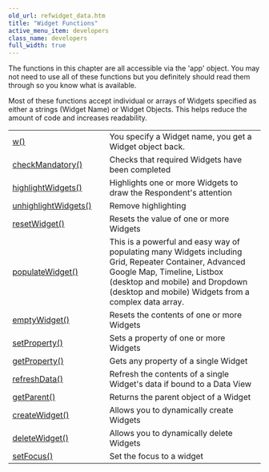 ```yaml
---
old_url: refwidget_data.htm
title: "Widget Functions"
active_menu_item: developers
class_name: developers
full_width: true
---
```



The functions in this chapter are all accessible via the 'app' object. You may not need to use all of these functions but you definitely should read them through so you know what is available.

Most of these functions accept individual or arrays of Widgets specified as either a strings (Widget Name) or Widget Objects. This helps reduce the amount of code and increases readability.

<table>
<tr>
<td width="149">
  <a href="/developers/documentation/scripting-apis/client-api/widget-functions/w">w()</a>

</td>
<td width="12">
</td>
<td width="719">
You specify a Widget name, you get a Widget object back.

</td>
</tr>
<tr>
<td width="149">
  <a href="/developers/documentation/scripting-apis/client-api/widget-functions/checkmandatory">checkMandatory()</a>

</td>
<td width="12">
</td>
<td width="719">
Checks that required Widgets have been completed

</td>
</tr>
<tr>
<td width="149">
  <a href="/developers/documentation/scripting-apis/client-api/widget-functions/highlightwidgets">highlightWidgets()</a>

</td>
<td width="12">
</td>
<td width="719">
Highlights one or more Widgets to draw the Respondent's attention

</td>
</tr>
<tr>
<td width="149">
  <a href="/developers/documentation/scripting-apis/client-api/widget-functions/unhighlightwidgets">unhighlightWidgets()</a>

</td>
<td width="12">
</td>
<td width="719">
Remove highlighting

</td>
</tr>
<tr>
<td width="149">
  <a href="/developers/documentation/scripting-apis/client-api/widget-functions/resetwidget">resetWidget()</a>

</td>
<td width="12">
</td>
<td width="719">
Resets the value of one or more Widgets

</td>
</tr>
<tr>
<td width="149">
  <a href="/developers/documentation/scripting-apis/client-api/widget-data-state-manipulation/populatewidget/">populateWidget()</a>

</td>
<td width="12">
</td>
<td width="719">
This is a powerful and easy way of populating many Widgets including Grid, Repeater Container, Advanced Google Map, Timeline, Listbox (desktop and mobile) and Dropdown (desktop and mobile) Widgets from a complex data array.

</td>
</tr>
<tr>
<td width="149">
  <a href="/developers/documentation/scripting-apis/client-api/widget-functions/emptywidget">emptyWidget()</a>

</td>
<td width="12">
</td>
<td width="719">
Resets the contents of one or more Widgets

</td>
</tr>
<tr>
<td width="149">
  <a href="/developers/documentation/scripting-apis/client-api/widget-functions/setproperty">setProperty()</a>

</td>
<td width="12">
</td>
<td width="719">
Sets a property of one or more Widgets

</td>
</tr>
<tr>
<td width="149">
  <a href="/developers/documentation/scripting-apis/client-api/widget-functions/getproperty">getProperty()</a>

</td>
<td width="12">
</td>
<td width="719">
Gets any property of a single Widget

</td>
</tr>
<tr>
<td width="149">
  <a href="/developers/documentation/scripting-apis/client-api/widget-functions/refreshdata">refreshData()</a>

</td>
<td width="12">
</td>
<td width="719">
Refresh the contents of a single Widget's data if bound to a Data View

</td>
</tr>
<tr>
<td width="149">
  <a href="/developers/documentation/scripting-apis/client-api/widget-functions/getparentwidget">getParent()</a>

</td>
<td width="12">
</td>
<td width="719">
Returns the parent object of a Widget

</td>
</tr>
<tr>
<td width="149">
  <a href="/developers/documentation/scripting-apis/client-api/widget-functions/createwidget">createWidget()</a>

</td>
<td width="12">
</td>
<td width="719">
Allows you to dynamically create Widgets

</td>
</tr>
<tr>
<td width="149">
  <a href="/developers/documentation/scripting-apis/client-api/widget-functions/deletewidget">deleteWidget()</a>

</td>
<td width="12">
</td>
<td width="719">
Allows you to dynamically delete Widgets

</td>
</tr>
<tr>
<td width="149">
  <a href="/developers/documentation/scripting-apis/client-api/widget-functions/setfocus">setFocus()</a>

</td>
<td width="12">
</td>
<td width="719">
Set the focus to a widget

</td>
</tr>
</table>

